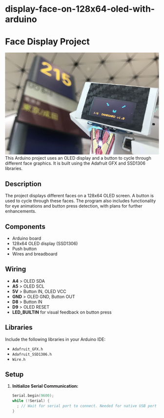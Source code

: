 # display-face-on-128x64-oled-with-arduino
# Face Display Project
![Description of Image](IMG_4050_1.jpg)
This Arduino project uses an OLED display and a button to cycle through different face graphics. It is built using the Adafruit GFX and SSD1306 libraries.

## Description

The project displays different faces on a 128x64 OLED screen. A button is used to cycle through these faces. The program also includes functionality for eye animations and button press detection, with plans for further enhancements.

## Components

- Arduino board
- 128x64 OLED display (SSD1306)
- Push button
- Wires and breadboard

## Wiring

- **A4** > OLED SDA
- **A5** > OLED SCL
- **5V** > Button IN, OLED VCC
- **GND** > OLED GND, Button OUT
- **D8** > Button IN
- **D9** > OLED RESET
- **LED_BUILTIN** for visual feedback on button press

## Libraries

Include the following libraries in your Arduino IDE:

- `Adafruit_GFX.h`
- `Adafruit_SSD1306.h`
- `Wire.h`

## Setup

1. **Initialize Serial Communication:**
   ```cpp
   Serial.begin(9600);
   while (!Serial) {
     ; // Wait for serial port to connect. Needed for native USB port only
   }
